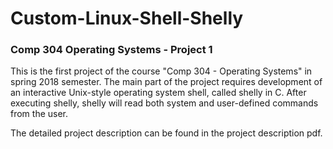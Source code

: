 # Custom-Linux-Shell-Shelly
### Comp 304 Operating Systems - Project 1

This is the first project of the course "Comp 304 - Operating Systems" in spring 2018 semester. 
The main part of the project requires development of an interactive Unix-style operating system shell, called shelly in C. After executing shelly, shelly will read both system and user-defined commands from the user. 

The detailed project description can be found in the project description pdf.
